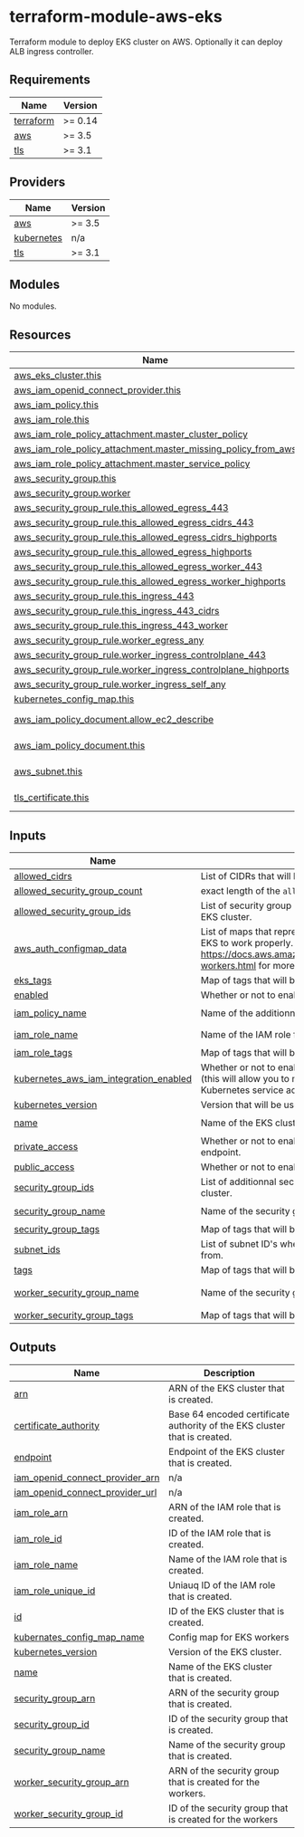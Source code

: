 # terraform-module-aws-eks

Terraform module to deploy EKS cluster on AWS.
Optionally it can deploy ALB ingress controller.

<!-- BEGINNING OF PRE-COMMIT-TERRAFORM DOCS HOOK -->
## Requirements

| Name | Version |
|------|---------|
| <a name="requirement_terraform"></a> [terraform](#requirement\_terraform) | >= 0.14 |
| <a name="requirement_aws"></a> [aws](#requirement\_aws) | >= 3.5 |
| <a name="requirement_tls"></a> [tls](#requirement\_tls) | >= 3.1 |

## Providers

| Name | Version |
|------|---------|
| <a name="provider_aws"></a> [aws](#provider\_aws) | >= 3.5 |
| <a name="provider_kubernetes"></a> [kubernetes](#provider\_kubernetes) | n/a |
| <a name="provider_tls"></a> [tls](#provider\_tls) | >= 3.1 |

## Modules

No modules.

## Resources

| Name | Type |
|------|------|
| [aws_eks_cluster.this](https://registry.terraform.io/providers/hashicorp/aws/latest/docs/resources/eks_cluster) | resource |
| [aws_iam_openid_connect_provider.this](https://registry.terraform.io/providers/hashicorp/aws/latest/docs/resources/iam_openid_connect_provider) | resource |
| [aws_iam_policy.this](https://registry.terraform.io/providers/hashicorp/aws/latest/docs/resources/iam_policy) | resource |
| [aws_iam_role.this](https://registry.terraform.io/providers/hashicorp/aws/latest/docs/resources/iam_role) | resource |
| [aws_iam_role_policy_attachment.master_cluster_policy](https://registry.terraform.io/providers/hashicorp/aws/latest/docs/resources/iam_role_policy_attachment) | resource |
| [aws_iam_role_policy_attachment.master_missing_policy_from_aws](https://registry.terraform.io/providers/hashicorp/aws/latest/docs/resources/iam_role_policy_attachment) | resource |
| [aws_iam_role_policy_attachment.master_service_policy](https://registry.terraform.io/providers/hashicorp/aws/latest/docs/resources/iam_role_policy_attachment) | resource |
| [aws_security_group.this](https://registry.terraform.io/providers/hashicorp/aws/latest/docs/resources/security_group) | resource |
| [aws_security_group.worker](https://registry.terraform.io/providers/hashicorp/aws/latest/docs/resources/security_group) | resource |
| [aws_security_group_rule.this_allowed_egress_443](https://registry.terraform.io/providers/hashicorp/aws/latest/docs/resources/security_group_rule) | resource |
| [aws_security_group_rule.this_allowed_egress_cidrs_443](https://registry.terraform.io/providers/hashicorp/aws/latest/docs/resources/security_group_rule) | resource |
| [aws_security_group_rule.this_allowed_egress_cidrs_highports](https://registry.terraform.io/providers/hashicorp/aws/latest/docs/resources/security_group_rule) | resource |
| [aws_security_group_rule.this_allowed_egress_highports](https://registry.terraform.io/providers/hashicorp/aws/latest/docs/resources/security_group_rule) | resource |
| [aws_security_group_rule.this_allowed_egress_worker_443](https://registry.terraform.io/providers/hashicorp/aws/latest/docs/resources/security_group_rule) | resource |
| [aws_security_group_rule.this_allowed_egress_worker_highports](https://registry.terraform.io/providers/hashicorp/aws/latest/docs/resources/security_group_rule) | resource |
| [aws_security_group_rule.this_ingress_443](https://registry.terraform.io/providers/hashicorp/aws/latest/docs/resources/security_group_rule) | resource |
| [aws_security_group_rule.this_ingress_443_cidrs](https://registry.terraform.io/providers/hashicorp/aws/latest/docs/resources/security_group_rule) | resource |
| [aws_security_group_rule.this_ingress_443_worker](https://registry.terraform.io/providers/hashicorp/aws/latest/docs/resources/security_group_rule) | resource |
| [aws_security_group_rule.worker_egress_any](https://registry.terraform.io/providers/hashicorp/aws/latest/docs/resources/security_group_rule) | resource |
| [aws_security_group_rule.worker_ingress_controlplane_443](https://registry.terraform.io/providers/hashicorp/aws/latest/docs/resources/security_group_rule) | resource |
| [aws_security_group_rule.worker_ingress_controlplane_highports](https://registry.terraform.io/providers/hashicorp/aws/latest/docs/resources/security_group_rule) | resource |
| [aws_security_group_rule.worker_ingress_self_any](https://registry.terraform.io/providers/hashicorp/aws/latest/docs/resources/security_group_rule) | resource |
| [kubernetes_config_map.this](https://registry.terraform.io/providers/hashicorp/kubernetes/latest/docs/resources/config_map) | resource |
| [aws_iam_policy_document.allow_ec2_describe](https://registry.terraform.io/providers/hashicorp/aws/latest/docs/data-sources/iam_policy_document) | data source |
| [aws_iam_policy_document.this](https://registry.terraform.io/providers/hashicorp/aws/latest/docs/data-sources/iam_policy_document) | data source |
| [aws_subnet.this](https://registry.terraform.io/providers/hashicorp/aws/latest/docs/data-sources/subnet) | data source |
| [tls_certificate.this](https://registry.terraform.io/providers/hashicorp/tls/latest/docs/data-sources/certificate) | data source |

## Inputs

| Name | Description | Type | Default | Required |
|------|-------------|------|---------|:--------:|
| <a name="input_allowed_cidrs"></a> [allowed\_cidrs](#input\_allowed\_cidrs) | List of CIDRs that will be allowed to talk to the EKS cluster. | `list(string)` | `[]` | no |
| <a name="input_allowed_security_group_count"></a> [allowed\_security\_group\_count](#input\_allowed\_security\_group\_count) | exact length of the `allowed_security_group_ids` variable. | `number` | `0` | no |
| <a name="input_allowed_security_group_ids"></a> [allowed\_security\_group\_ids](#input\_allowed\_security\_group\_ids) | List of security group ID's that will be allowed to talk to the EKS cluster. | `list(string)` | `[]` | no |
| <a name="input_aws_auth_configmap_data"></a> [aws\_auth\_configmap\_data](#input\_aws\_auth\_configmap\_data) | List of maps that represent the aws-auth data needed for EKS to work properly. https://docs.aws.amazon.com/eks/latest/userguide/launch-workers.html for more information. | `list` | `[]` | no |
| <a name="input_eks_tags"></a> [eks\_tags](#input\_eks\_tags) | Map of tags that will be applied on the EKS cluster. | `map` | `{}` | no |
| <a name="input_enabled"></a> [enabled](#input\_enabled) | Whether or not to enable this module. | `bool` | `true` | no |
| <a name="input_iam_policy_name"></a> [iam\_policy\_name](#input\_iam\_policy\_name) | Name of the additionnal IAM policy for the EKS cluster. | `string` | `"eks-cluster"` | no |
| <a name="input_iam_role_name"></a> [iam\_role\_name](#input\_iam\_role\_name) | Name of the IAM role for the EKS cluster. | `string` | `"eks-cluster"` | no |
| <a name="input_iam_role_tags"></a> [iam\_role\_tags](#input\_iam\_role\_tags) | Map of tags that will be applied on the IAM role. | `map` | `{}` | no |
| <a name="input_kubernetes_aws_iam_integration_enabled"></a> [kubernetes\_aws\_iam\_integration\_enabled](#input\_kubernetes\_aws\_iam\_integration\_enabled) | Whether or not to enable the IAM Integration in kubernetes (this will allow you to map AWS IAM roles to specific Kubernetes service acounts) | `bool` | `true` | no |
| <a name="input_kubernetes_version"></a> [kubernetes\_version](#input\_kubernetes\_version) | Version that will be used for the EKS cluster. | `string` | `null` | no |
| <a name="input_name"></a> [name](#input\_name) | Name of the EKS cluster. | `string` | `"eks-cluster"` | no |
| <a name="input_private_access"></a> [private\_access](#input\_private\_access) | Whether or not to enable private access to the EKS endpoint. | `bool` | `false` | no |
| <a name="input_public_access"></a> [public\_access](#input\_public\_access) | Whether or not to enable public access to the EKS endpoint. | `bool` | `true` | no |
| <a name="input_security_group_ids"></a> [security\_group\_ids](#input\_security\_group\_ids) | List of additionnal security group ID's to set on the AKS cluster. | `list` | `[]` | no |
| <a name="input_security_group_name"></a> [security\_group\_name](#input\_security\_group\_name) | Name of the security group for the EKS cluster. | `string` | `"eks-cluster"` | no |
| <a name="input_security_group_tags"></a> [security\_group\_tags](#input\_security\_group\_tags) | Map of tags that will be applied on the security group. | `map` | `{}` | no |
| <a name="input_subnet_ids"></a> [subnet\_ids](#input\_subnet\_ids) | List of subnet ID's where the EKS master will be available from. | `list(string)` | n/a | yes |
| <a name="input_tags"></a> [tags](#input\_tags) | Map of tags that will be applied on all resources. | `map` | `{}` | no |
| <a name="input_worker_security_group_name"></a> [worker\_security\_group\_name](#input\_worker\_security\_group\_name) | Name of the security group for the EKS cluster. | `string` | `"eks-workers-cluster"` | no |
| <a name="input_worker_security_group_tags"></a> [worker\_security\_group\_tags](#input\_worker\_security\_group\_tags) | Map of tags that will be applied on the security group. | `map` | `{}` | no |

## Outputs

| Name | Description |
|------|-------------|
| <a name="output_arn"></a> [arn](#output\_arn) | ARN of the EKS cluster that is created. |
| <a name="output_certificate_authority"></a> [certificate\_authority](#output\_certificate\_authority) | Base 64 encoded certificate authority of the EKS cluster that is created. |
| <a name="output_endpoint"></a> [endpoint](#output\_endpoint) | Endpoint of the EKS cluster that is created. |
| <a name="output_iam_openid_connect_provider_arn"></a> [iam\_openid\_connect\_provider\_arn](#output\_iam\_openid\_connect\_provider\_arn) | n/a |
| <a name="output_iam_openid_connect_provider_url"></a> [iam\_openid\_connect\_provider\_url](#output\_iam\_openid\_connect\_provider\_url) | n/a |
| <a name="output_iam_role_arn"></a> [iam\_role\_arn](#output\_iam\_role\_arn) | ARN of the IAM role that is created. |
| <a name="output_iam_role_id"></a> [iam\_role\_id](#output\_iam\_role\_id) | ID of the IAM role that is created. |
| <a name="output_iam_role_name"></a> [iam\_role\_name](#output\_iam\_role\_name) | Name of the IAM role that is created. |
| <a name="output_iam_role_unique_id"></a> [iam\_role\_unique\_id](#output\_iam\_role\_unique\_id) | Uniauq ID of the IAM role that is created. |
| <a name="output_id"></a> [id](#output\_id) | ID of the EKS cluster that is created. |
| <a name="output_kubernates_config_map_name"></a> [kubernates\_config\_map\_name](#output\_kubernates\_config\_map\_name) | Config map for EKS workers |
| <a name="output_kubernetes_version"></a> [kubernetes\_version](#output\_kubernetes\_version) | Version of the EKS cluster. |
| <a name="output_name"></a> [name](#output\_name) | Name of the EKS cluster that is created. |
| <a name="output_security_group_arn"></a> [security\_group\_arn](#output\_security\_group\_arn) | ARN of the security group that is created. |
| <a name="output_security_group_id"></a> [security\_group\_id](#output\_security\_group\_id) | ID of the security group that is created. |
| <a name="output_security_group_name"></a> [security\_group\_name](#output\_security\_group\_name) | Name of the security group that is created. |
| <a name="output_worker_security_group_arn"></a> [worker\_security\_group\_arn](#output\_worker\_security\_group\_arn) | ARN of the security group that is created for the workers. |
| <a name="output_worker_security_group_id"></a> [worker\_security\_group\_id](#output\_worker\_security\_group\_id) | ID of the security group that is created for the workers |
<!-- END OF PRE-COMMIT-TERRAFORM DOCS HOOK -->
